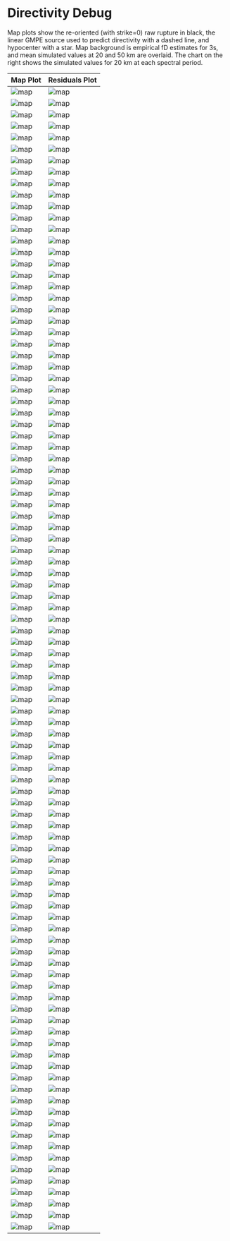 # Directivity Debug

Map plots show the re-oriented (with strike=0) raw rupture in black, the linear GMPE source used to predict directivity with a dashed line, and hypocenter with a star. Map background is empirical fD estimates for 3s, and mean simulated values at 20 and 50 km are overlaid. The chart on the right shows the simulated values for 20 km at each spectral period.

| Map Plot | Residuals Plot |
|-----|-----|
| ![map](event_172303_map.png) | ![map](event_172303_residuals.png) |
| ![map](event_190576_map.png) | ![map](event_190576_residuals.png) |
| ![map](event_222872_map.png) | ![map](event_222872_residuals.png) |
| ![map](event_257519_map.png) | ![map](event_257519_residuals.png) |
| ![map](event_432906_map.png) | ![map](event_432906_residuals.png) |
| ![map](event_484731_map.png) | ![map](event_484731_residuals.png) |
| ![map](event_541565_map.png) | ![map](event_541565_residuals.png) |
| ![map](event_828657_map.png) | ![map](event_828657_residuals.png) |
| ![map](event_1075259_map.png) | ![map](event_1075259_residuals.png) |
| ![map](event_1082140_map.png) | ![map](event_1082140_residuals.png) |
| ![map](event_1182426_map.png) | ![map](event_1182426_residuals.png) |
| ![map](event_1399092_map.png) | ![map](event_1399092_residuals.png) |
| ![map](event_1400191_map.png) | ![map](event_1400191_residuals.png) |
| ![map](event_1607127_map.png) | ![map](event_1607127_residuals.png) |
| ![map](event_1753239_map.png) | ![map](event_1753239_residuals.png) |
| ![map](event_2040118_map.png) | ![map](event_2040118_residuals.png) |
| ![map](event_2124717_map.png) | ![map](event_2124717_residuals.png) |
| ![map](event_2242885_map.png) | ![map](event_2242885_residuals.png) |
| ![map](event_2637811_map.png) | ![map](event_2637811_residuals.png) |
| ![map](event_2697351_map.png) | ![map](event_2697351_residuals.png) |
| ![map](event_2913908_map.png) | ![map](event_2913908_residuals.png) |
| ![map](event_2949534_map.png) | ![map](event_2949534_residuals.png) |
| ![map](event_3203599_map.png) | ![map](event_3203599_residuals.png) |
| ![map](event_3325236_map.png) | ![map](event_3325236_residuals.png) |
| ![map](event_3509263_map.png) | ![map](event_3509263_residuals.png) |
| ![map](event_3542646_map.png) | ![map](event_3542646_residuals.png) |
| ![map](event_3830969_map.png) | ![map](event_3830969_residuals.png) |
| ![map](event_3864131_map.png) | ![map](event_3864131_residuals.png) |
| ![map](event_3884629_map.png) | ![map](event_3884629_residuals.png) |
| ![map](event_3914417_map.png) | ![map](event_3914417_residuals.png) |
| ![map](event_3993427_map.png) | ![map](event_3993427_residuals.png) |
| ![map](event_4105872_map.png) | ![map](event_4105872_residuals.png) |
| ![map](event_4217520_map.png) | ![map](event_4217520_residuals.png) |
| ![map](event_4360110_map.png) | ![map](event_4360110_residuals.png) |
| ![map](event_4496510_map.png) | ![map](event_4496510_residuals.png) |
| ![map](event_4551754_map.png) | ![map](event_4551754_residuals.png) |
| ![map](event_4703790_map.png) | ![map](event_4703790_residuals.png) |
| ![map](event_4868464_map.png) | ![map](event_4868464_residuals.png) |
| ![map](event_5093255_map.png) | ![map](event_5093255_residuals.png) |
| ![map](event_5123556_map.png) | ![map](event_5123556_residuals.png) |
| ![map](event_5303854_map.png) | ![map](event_5303854_residuals.png) |
| ![map](event_5511978_map.png) | ![map](event_5511978_residuals.png) |
| ![map](event_5595684_map.png) | ![map](event_5595684_residuals.png) |
| ![map](event_5792272_map.png) | ![map](event_5792272_residuals.png) |
| ![map](event_5792867_map.png) | ![map](event_5792867_residuals.png) |
| ![map](event_5841457_map.png) | ![map](event_5841457_residuals.png) |
| ![map](event_5847744_map.png) | ![map](event_5847744_residuals.png) |
| ![map](event_5853502_map.png) | ![map](event_5853502_residuals.png) |
| ![map](event_5892504_map.png) | ![map](event_5892504_residuals.png) |
| ![map](event_6173673_map.png) | ![map](event_6173673_residuals.png) |
| ![map](event_6337920_map.png) | ![map](event_6337920_residuals.png) |
| ![map](event_6581669_map.png) | ![map](event_6581669_residuals.png) |
| ![map](event_6723879_map.png) | ![map](event_6723879_residuals.png) |
| ![map](event_6981398_map.png) | ![map](event_6981398_residuals.png) |
| ![map](event_7092309_map.png) | ![map](event_7092309_residuals.png) |
| ![map](event_7153286_map.png) | ![map](event_7153286_residuals.png) |
| ![map](event_7177211_map.png) | ![map](event_7177211_residuals.png) |
| ![map](event_7531122_map.png) | ![map](event_7531122_residuals.png) |
| ![map](event_7587199_map.png) | ![map](event_7587199_residuals.png) |
| ![map](event_7759371_map.png) | ![map](event_7759371_residuals.png) |
| ![map](event_7782598_map.png) | ![map](event_7782598_residuals.png) |
| ![map](event_7832518_map.png) | ![map](event_7832518_residuals.png) |
| ![map](event_8010534_map.png) | ![map](event_8010534_residuals.png) |
| ![map](event_8123793_map.png) | ![map](event_8123793_residuals.png) |
| ![map](event_8326976_map.png) | ![map](event_8326976_residuals.png) |
| ![map](event_8354524_map.png) | ![map](event_8354524_residuals.png) |
| ![map](event_8396197_map.png) | ![map](event_8396197_residuals.png) |
| ![map](event_8458637_map.png) | ![map](event_8458637_residuals.png) |
| ![map](event_8472114_map.png) | ![map](event_8472114_residuals.png) |
| ![map](event_8643123_map.png) | ![map](event_8643123_residuals.png) |
| ![map](event_8803436_map.png) | ![map](event_8803436_residuals.png) |
| ![map](event_8814651_map.png) | ![map](event_8814651_residuals.png) |
| ![map](event_8872495_map.png) | ![map](event_8872495_residuals.png) |
| ![map](event_8966741_map.png) | ![map](event_8966741_residuals.png) |
| ![map](event_9097200_map.png) | ![map](event_9097200_residuals.png) |
| ![map](event_9332603_map.png) | ![map](event_9332603_residuals.png) |
| ![map](event_9396011_map.png) | ![map](event_9396011_residuals.png) |
| ![map](event_9575509_map.png) | ![map](event_9575509_residuals.png) |
| ![map](event_9697047_map.png) | ![map](event_9697047_residuals.png) |
| ![map](event_9708491_map.png) | ![map](event_9708491_residuals.png) |
| ![map](event_9843033_map.png) | ![map](event_9843033_residuals.png) |
| ![map](event_9896029_map.png) | ![map](event_9896029_residuals.png) |
| ![map](event_10121078_map.png) | ![map](event_10121078_residuals.png) |
| ![map](event_10241167_map.png) | ![map](event_10241167_residuals.png) |
| ![map](event_10335214_map.png) | ![map](event_10335214_residuals.png) |
| ![map](event_10426249_map.png) | ![map](event_10426249_residuals.png) |
| ![map](event_10442055_map.png) | ![map](event_10442055_residuals.png) |
| ![map](event_10468133_map.png) | ![map](event_10468133_residuals.png) |
| ![map](event_10496297_map.png) | ![map](event_10496297_residuals.png) |
| ![map](event_10522824_map.png) | ![map](event_10522824_residuals.png) |
| ![map](event_10592576_map.png) | ![map](event_10592576_residuals.png) |
| ![map](event_10693264_map.png) | ![map](event_10693264_residuals.png) |
| ![map](event_10698614_map.png) | ![map](event_10698614_residuals.png) |
| ![map](event_10712018_map.png) | ![map](event_10712018_residuals.png) |
| ![map](event_10733113_map.png) | ![map](event_10733113_residuals.png) |
| ![map](event_10768683_map.png) | ![map](event_10768683_residuals.png) |
| ![map](event_10850295_map.png) | ![map](event_10850295_residuals.png) |
| ![map](event_10934833_map.png) | ![map](event_10934833_residuals.png) |
| ![map](event_10955755_map.png) | ![map](event_10955755_residuals.png) |
| ![map](event_11226162_map.png) | ![map](event_11226162_residuals.png) |

